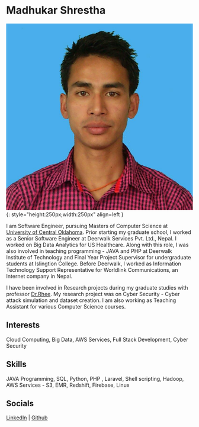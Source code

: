 # Madhukar Shrestha

![Madhukar Shrestha](assets/images/photo1.jpeg){: style="height:250px;width:250px" align=left }

I am Software Engineer, pursuing Masters of Computer Science at [University of Central Oklahoma](https://www.uco.edu/). Prior starting my graduate school, I worked as a Senior Software Engineer at Deerwalk Services Pvt. Ltd., Nepal. I worked on Big Data Analytics for US Healthcare. Along with this role, I was also involved in teaching programming - JAVA and PHP at Deerwalk Institute of Technology and Final Year Project Supervisor for undergraduate students at Islingtion College. Before Deerwalk, I worked as Information Technology Support Representative for Worldlink Communications, an Internet company in Nepal. 

I have been involved in Research projects during my graduate studies with professor [Dr.Rhee](https://rhee.systems/). My research project was on Cyber Security - Cyber attack simulation and dataset creation. I am also working as Teaching Assistant for various Computer Science courses.


## Interests
Cloud Computing, Big Data, AWS Services, Full Stack Development,  Cyber Security


## Skills

JAVA Programming, SQL, Python, PHP , Laravel, Shell scripting, Hadoop, AWS Services - S3, EMR, Redshift, Firebase, Linux

## Socials
[LinkedIn](https://www.linkedin.com/in/sthamadhukar/) | [Github](https://github.com/sthamadhukar)
